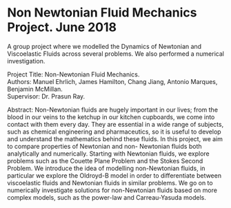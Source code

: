 # Non Newtonian Fluid Mechanics Project. June 2018 
A group project where we modelled the Dynamics of Newtonian and Viscoelastic Fluids across several problems. We also performed a numerical investigation. 

Project Title: Non-Newtonian Fluid Mechanics. \
Authors: Manuel Ehrlich, James Hamilton, Chang Jiang, Antonio Marques, Benjamin McMillan. \
Supervisor: Dr. Prasun Ray.
 
Abstract:
Non-Newtonian fluids are hugely important in our lives; from the blood in our veins to the ketchup in
our kitchen cupboards, we come into contact with them every day. They are essential in a wide range of
subjects, such as chemical engineering and pharmaceutics, so it is useful to develop and understand the
mathematics behind these fluids. In this project, we aim to compare properties of Newtonian and non-
Newtonian fluids both analytically and numerically. Starting with Newtonian fluids, we explore problems
such as the Couette Plane Problem and the Stokes Second Problem. We introduce the idea of modelling
non-Newtonian fluids, in particular we explore the Oldroyd-B model in order to differentiate between
viscoelastic fluids and Newtonian fluids in similar problems. We go on to numerically investigate solutions
for non-Newtonian fluids based on more complex models, such as the power-law and Carreau-Yasuda
models.


